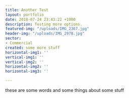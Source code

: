 ```yaml
---
title: Another Test
layout: portfolio
date: 2018-07-24 23:43:22 +1000
description: Testing more options.
featured-img: "/uploads/IMG_2367.jpg"
header-img: "/uploads/IMG_2978.jpg"
sector:
- Commercial
created: some more stuff
horizontal-img1: ''
vertical-img1: ''
vertical-img2: ''
horizontal-img2: ''
horizontal-img3: ''

---
```

these are some words and some things about some stuff